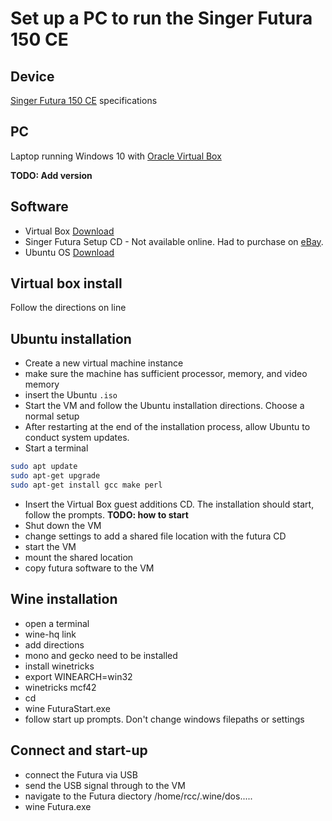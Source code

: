 # Set up a PC to run the Singer Futura 150 CE

## Device

[Singer Futura 150 CE](http://futura-support.com/products/ce-150) specifications

## PC

Laptop running Windows 10 with [Oracle Virtual Box](https://www.virtualbox.org/)

**TODO:  Add version**

## Software

- Virtual Box [Download](https://download.virtualbox.org/virtualbox/6.1.14/VirtualBox-6.1.14-140239-Win.exe)
- Singer Futura Setup CD - Not available online.  Had to purchase on [eBay](https://www.ebay.com/).  
- Ubuntu OS [Download](https://ubuntu.com/download/desktop)

## Virtual box install

Follow the directions on line

## Ubuntu installation

- Create a new virtual machine instance
- make sure the machine has sufficient processor, memory, and video memory
- insert the Ubuntu `.iso`
- Start the VM and follow the Ubuntu installation directions.  Choose a normal setup
- After restarting at the end of the installation process, allow Ubuntu to conduct system updates.
- Start a terminal

```bash
sudo apt update
sudo apt-get upgrade
sudo apt-get install gcc make perl
```

- Insert the Virtual Box guest additions CD.  The installation should start, follow the prompts.  **TODO:  how to start**
- Shut down the VM
- change settings to add a shared file location with the futura CD
- start the VM
- mount the shared location
- copy futura software to the VM

## Wine installation

- open a terminal
- wine-hq link
- add directions
- mono and gecko need to be installed
- install winetricks
- export WINEARCH=win32
- winetricks mcf42
- cd <location of futura startup CD>
- wine FuturaStart.exe
- follow start up prompts.  Don't change windows filepaths or settings

## Connect and start-up

- connect the Futura via USB
- send the USB signal through to the VM
- navigate to the Futura diectory /home/rcc/.wine/dos.....
- wine Futura.exe



